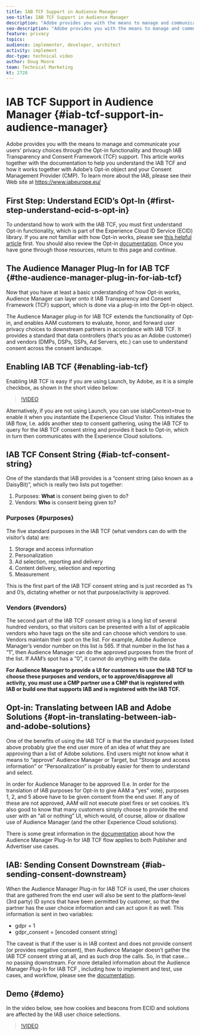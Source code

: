 ```yaml
---
title: IAB TCF Support in Audience Manager
seo-title: IAB TCF Support in Audience Manager
description: "Adobe provides you with the means to manage and communicate your users' privacy choices through the Opt-in functionality and through IAB Transparency and Consent Framework (TCF) support. This article works together with the documentation to help you understand the IAB TCF and how it works together with Adobe’s Opt-in object and your Consent Management Provider (CMP). To learn more about the IAB, please see their Web site at https://www.iabeurope.eu/"
seo-description: "Adobe provides you with the means to manage and communicate your users' privacy choices through the Opt-in functionality and through IAB Transparency and Consent Framework (TCF) support. This article works together with the documentation to help you understand the IAB TCF and how it works together with Adobe’s Opt-in object and your Consent Management Provider (CMP). To learn more about the IAB, please see their Web site at https://www.iabeurope.eu/"
feature: privacy
topics: 
audience: implementer, developer, architect
activity: implement
doc-type: technical video
author: Doug Moore
team: Technical Marketing
kt: 2728
---
```


# IAB TCF Support in Audience Manager {#iab-tcf-support-in-audience-manager}

Adobe provides you with the means to manage and communicate your users' privacy choices through the Opt-in functionality and through IAB Transparency and Consent Framework (TCF) support. This article works together with the documentation to help you understand the IAB TCF and how it works together with Adobe’s Opt-in object and your Consent Management Provider (CMP). To learn more about the IAB, please see their Web site at https://www.iabeurope.eu/

## First Step: Understand ECID’s Opt-In {#first-step-understand-ecid-s-opt-in}

To understand how to work with the IAB TCF, you must first understand Opt-in functionality, which is part of the Experience Cloud ID Service (ECID) library. If you are not familiar with how Opt-in works, please see [this helpful article](https://helpx.adobe.com/marketing-cloud-core/kt/using/ecid-opt-in-technical-video-implement.html) first. You should also review the Opt-in [documentation](https://marketing.adobe.com/resources/help/en_US/mcvid/). Once you have gone through those resources, return to this page and continue.

## The Audience Manager Plug-In for IAB TCF {#the-audience-manager-plug-in-for-iab-tcf}

Now that you have at least a basic understanding of how Opt-in works, Audience Manager can layer onto it IAB Transparency and Consent Framework (TCF) support, which is done via a plug-in into the Opt-in object.

The Audience Manager plug-in for IAB TCF extends the functionality of Opt-in, and enables AAM customers to evaluate, honor, and forward user privacy choices to downstream partners in accordance with IAB TCF. It provides a standard that data controllers (that’s you as an Adobe customer) and vendors (DMPs, DSPs, SSPs, Ad Servers, etc.) can use to understand consent across the consent landscape.

## Enabling IAB TCF {#enabling-iab-tcf}

Enabling IAB TCF is easy if you are using Launch, by Adobe, as it is a simple checkbox, as shown in the short video below:

>[!VIDEO](https://video.tv.adobe.com/v/26433/?quality=12)

Alternatively, if you are not using Launch, you can use isIabContext=true to enable it when you instantiate the Experience Cloud Visitor. This initiates the IAB flow, I.e. adds another step to consent gathering, using the IAB TCF to query for the IAB TCF consent string and provides it back to Opt-in, which in turn then communicates with the Experience Cloud solutions.

## IAB TCF Consent String {#iab-tcf-consent-string}

One of the standards that IAB provides is a “consent string (also known as a DaisyBit)”, which is really two lists put together:

1. Purposes: **What** is consent being given to do?
1. Vendors: **Who** is consent being given to?

### Purposes {#purposes}

The five standard purposes in the IAB TCF (what vendors can do with the visitor’s data) are:

1. Storage and access information
1. Personalization
1. Ad selection, reporting and delivery
1. Content delivery, selection and reporting
1. Measurement

This is the first part of the IAB TCF consent string and is just recorded as 1’s and 0’s, dictating whether or not that purpose/activity is approved.

### Vendors {#vendors}

The second part of the IAB TCF consent string is a long list of several hundred vendors, so that visitors can be presented with a list of applicable vendors who have tags on the site and can choose which vendors to use. Vendors maintain their spot on the list. For example, Adobe Audience Manager’s vendor number on this list is 565. If that number in the list has a “1”, then Audience Manager can do the approved purposes from the front of the list. If AAM’s spot has a “0”, it cannot do anything with the data.

**For Audience Manager to provide a UI for customers to use the IAB TCF to choose these purposes and vendors, or to approve/disapprove all activity, you must use a CMP partner use a CMP that is registered with IAB or build one that supports IAB and is registered with the IAB TCF.**

## Opt-in: Translating between IAB and Adobe Solutions {#opt-in-translating-between-iab-and-adobe-solutions}

One of the benefits of using the IAB TCF is that the standard purposes listed above probably give the end user more of an idea of what they are approving than a list of Adobe solutions. End users might not know what it means to “approve” Audience Manager or Target, but “Storage and access information” or “Personalization” is probably easier for them to understand and select.

In order for Audience Manager to be approved (I.e. In order for the translation of IAB purposes for Opt-in to give AAM a “yes” vote), purposes 1, 2, and 5 above have to be given consent from the end user. If any of these are not approved, AAM will not execute pixel fires or set cookies. It’s also good to know that many customers simply choose to provide the end user with an “all or nothing” UI, which would, of course, allow or disallow use of Audience Manager (and the other Experience Cloud solutions).

There is some great information in the [documentation](https://marketing.adobe.com/resources/help/en_US/aam/aam-iab-plugin.html) about how the Audience Manager Plug-In for IAB TCF flow applies to both Publisher and Advertiser use cases.

## IAB: Sending Consent Downstream {#iab-sending-consent-downstream}

When the Audience Manager Plug-in for IAB TCF is used, the user choices that are gathered from the end user will also be sent to the platform-level (3rd party) ID syncs that have been permitted by customer, so that the partner has the user choice information and can act upon it as well. This information is sent in two variables:

* gdpr = 1
* gdpr_consent = [encoded consent string]

The caveat is that if the user is in IAB context and does not provide consent (or provides negative consent), then Audience Manager doesn’t gather the IAB TCF consent string at all, and as such drop the calls. So, in that case…no passing downstream. For more detailed information about the Audience Manager Plug-In for IAB TCF , including how to implement and test, use cases, and workflow, please see the [documentation](https://experiencecloud.adobe.com/resources/help/en_US/aam/aam-iab-plugin.html).

## Demo {#demo}

In the video below, see how cookies and beacons from ECID and solutions are affected by the IAB user choice selections.

>[!VIDEO](https://video.tv.adobe.com/v/26434/?quality=12)